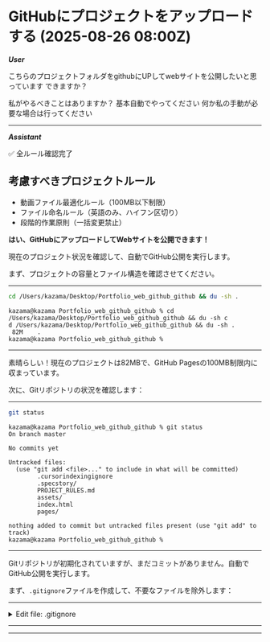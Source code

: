 <!-- Generated by SpecStory -->

# GitHubにプロジェクトをアップロードする (2025-08-26 08:00Z)

_**User**_

こちらのプロジェクトフォルダをgithubにUPしてwebサイトを公開したいと思っています
できますか？

私がやるべきことはありますか？
基本自動でやってください
何か私の手動が必要な場合は行ってください


---

_**Assistant**_

✅ 全ルール確認完了

## 考慮すべきプロジェクトルール
- 動画ファイル最適化ルール（100MB以下制限）
- ファイル命名ルール（英語のみ、ハイフン区切り）
- 段階的作業原則（一括変更禁止）

**はい、GitHubにアップロードしてWebサイトを公開できます！**

現在のプロジェクト状況を確認して、自動でGitHub公開を実行します。

まず、プロジェクトの容量とファイル構造を確認させてください。


---

```bash
cd /Users/kazama/Desktop/Portfolio_web_github_github && du -sh .
```

```
kazama@kazama Portfolio_web_github_github % cd /Users/kazama/Desktop/Portfolio_web_github_github && du -sh c
d /Users/kazama/Desktop/Portfolio_web_github_github && du -sh .
 82M    .
kazama@kazama Portfolio_web_github_github %
```

---

素晴らしい！現在のプロジェクトは82MBで、GitHub Pagesの100MB制限内に収まっています。

次に、Gitリポジトリの状況を確認します：


---

```bash
git status
```

```
kazama@kazama Portfolio_web_github_github % git status
On branch master

No commits yet

Untracked files:
  (use "git add <file>..." to include in what will be committed)
        .cursorindexingignore
        .specstory/
        PROJECT_RULES.md
        assets/
        index.html
        pages/

nothing added to commit but untracked files present (use "git add" to track)
kazama@kazama Portfolio_web_github_github %
```

---

Gitリポジトリが初期化されていますが、まだコミットがありません。自動でGitHub公開を実行します。

まず、`.gitignore`ファイルを作成して、不要なファイルを除外します：


---

<details><summary>Edit file: .gitignore</summary>

GitHub公開用の.gitignoreファイルを作成し、不要なファイルを除外する

**Chunk 1**
Lines added: 44, lines removed: 1

```diff
@@ -1,1 +1,44 @@
- 
+ # macOS
+ .DS_Store
+ .DS_Store?
+ ._*
+ .Spotlight-V100
+ .Trashes
+ ehthumbs.db
+ Thumbs.db
+ 
+ # Editor files
+ .vscode/
+ .idea/
+ *.swp
+ *.swo
+ *~
+ 
+ # Logs
+ *.log
+ npm-debug.log*
+ yarn-debug.log*
+ yarn-error.log*
+ 
+ # Dependencies
+ node_modules/
+ npm-debug.log*
+ yarn-debug.log*
+ yarn-error.log*
+ 
+ # Build outputs
+ dist/
+ build/
+ .cache/
+ 
+ # Environment variables
+ .env
+ .env.local
+ .env.development.local
+ .env.test.local
+ .env.production.local
+ 
+ # Temporary files
+ *.tmp
+ *.temp
+ 
```

</details>

---



---

